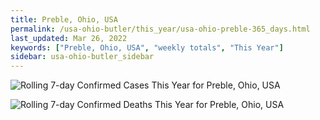 ```yaml
---
title: Preble, Ohio, USA
permalink: /usa-ohio-butler/this_year/usa-ohio-preble-365_days.html
last_updated: Mar 26, 2022
keywords: ["Preble, Ohio, USA", "weekly totals", "This Year"]
sidebar: usa-ohio-butler_sidebar
---
```


![Rolling 7-day Confirmed Cases This Year for Preble, Ohio, USA](/covid_tracker/images/graphs/usa-ohio-preble-rolling_7_days_confirmed-365_days_graph.png)

![Rolling 7-day Confirmed Deaths This Year for Preble, Ohio, USA](/covid_tracker/images/graphs/usa-ohio-preble-rolling_7_days_deaths-365_days_graph.png)
